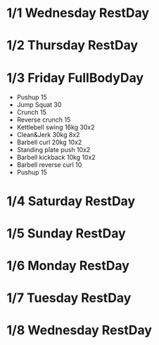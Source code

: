 # 1/1 Wednesday RestDay

# 1/2 Thursday RestDay

# 1/3 Friday FullBodyDay
* Pushup 15
* Jump Squat 30
* Crunch 15
* Reverse crunch 15
* Kettlebell swing 16kg 30x2
* Clean&Jerk 30kg 8x2
* Barbell curl 20kg 10x2
* Standing plate push 10x2
* Barbell kickback 10kg 10x2
* Barbell reverse curl 10
* Pushup 15

# 1/4 Saturday RestDay

# 1/5 Sunday RestDay

# 1/6 Monday RestDay

# 1/7 Tuesday RestDay

# 1/8 Wednesday RestDay
